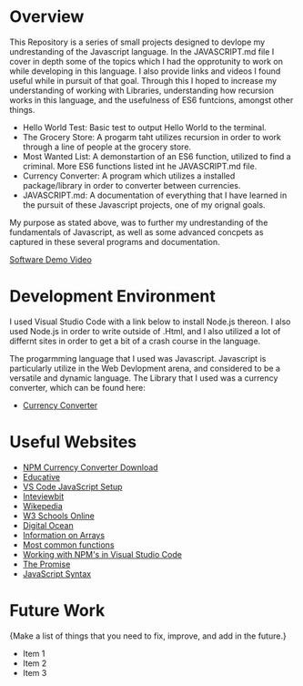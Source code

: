 # Overview

This Repository is a series of small projects designed to devlope my undrestanding of the Javascript language. In the JAVASCRIPT.md file
I cover in depth some of the topics which I had the opprotunity to work on while developing in this language. I also provide links and 
videos I found useful while in pursuit of that goal. Through this I hoped to increase my understanding of working with Libraries, understanding how recursion works in this language, and the usefulness of ES6 funtcions, amongst other things.

* Hello World Test: Basic test to output Hello World to the terminal.
* The Grocery Store: A progarm taht utilizes recursion in order to work through a line of people at the grocery store.
* Most Wanted List: A demonstartion of an ES6 function, utilized to find a criminal. More ES6 functions listed int he JAVASCRIPT.md file.
* Currency Converter: A program which utilizes a installed package/library in order to converter between currencies. 
* JAVASCRIPT.md: A documentation of everything that I have learned in the pursuit of these Javascript projects, one of my orignal goals.

My purpose as stated above, was to further my undrestanding of the fundamentals of Javascript, as well as some advanced concpets as captured in these several programs and documentation.

[Software Demo Video](http://youtube.link.goes.here)

# Development Environment

I used Visual Studio Code with a link below to install Node.js thereon. I also used Node.js in order to write outside of .Html, and I also utilized a lot of differnt sites in order to get a bit of a crash course in the language.

The progarmming language that I used was Javascript. Javascript is particularly utilize in the Web Devlopment arena, and considered to be a versatile and dynamic language. The Library that I used was a currency converter, which can be found here:
* [Currency Converter](https://www.npmjs.com/package/currency-converter-lt?activeTab=readme)

# Useful Websites

* [NPM Currency Converter Download](https://www.npmjs.com/package/currency-converter-lt)
* [Educative](https://www.educative.io/blog/what-is-nodejs)
* [VS Code JavaScript Setup](https://www.youtube.com/watch?v=uFB8eu972a4)
* [Inteviewbit](https://www.interviewbit.com/blog/javascript-features/)
* [Wikepedia](https://en.wikipedia.org/wiki/JavaScript)
* [W3 Schools Online](https://www.w3schools.com/js/js_syntax.asp)
* [Digital Ocean](https://www.digitalocean.com/community/tutorials/how-to-write-comments-in-javascript)
* [Information on Arrays](https://developer.mozilla.org/en-US/docs/Web/JavaScript/Reference/Global_Objects/Array)
* [Most common functions](https://everyday.codes/javascript/8-most-used-array-operations-in-javascript-es6/)
* [Working with NPM's in Visual Studio Code](https://code.visualstudio.com/docs/nodejs/nodejs-tutorial)
* [The Promise](https://www.w3schools.com/Js/js_promise.asp)
* [JavaScript Syntax](https://www.youtube.com/watch?v=KXxXr0RxGDE)

# Future Work

{Make a list of things that you need to fix, improve, and add in the future.}

- Item 1
- Item 2
- Item 3